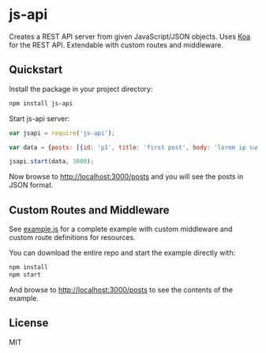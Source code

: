 # js-api
Creates a REST API server from given JavaScript/JSON objects.
Uses [Koa](https://github.com/koajs/koa) for the REST API.
Extendable with custom routes and middleware.

## Quickstart
Install the package in your project directory:

```bash
npm install js-api
```

Start js-api server:

```javascript
var jsapi = require('js-api');

var data = {posts: [{id: 'p1', title: 'first post', body: 'lorem ip sum'}]};

jsapi.start(data, 3000);
```

Now browse to [http://localhost:3000/posts](http://localhost:3000/posts) and you will see the posts in JSON format.

## Custom Routes and Middleware
See [example.js](example.js) for a complete example with custom middleware and custom route definitions for resources.

You can download the entire repo and start the example directly with:

```bash
npm install
npm start
```

And browse to [http://localhost:3000/posts](http://localhost:3000/posts) to see the contents of the example.

## License
MIT
